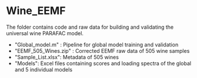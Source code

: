 # Wine_EEMF

The folder contains code and raw data for building and validating the universal wine PARAFAC model.

* "Global_model.m" : Pipeline for global model training and validation
* "EEMF_505_Wines.zip" : Corrected EEMF raw data of 505 wine samples
* "Sample_List.xlsx": Metadata of 505 wines 
* "Models": Excel files containing scores and loading spectra of the global and 5 individual models

